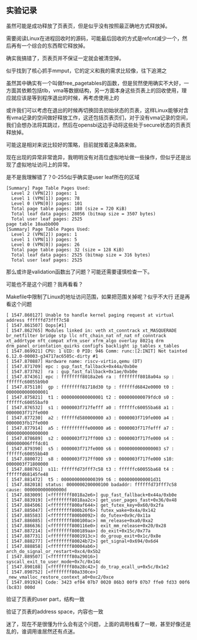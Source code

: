 ## 实验记录
虽然可能是成功释放了页表页，但是似乎没有按照最正确地方式释放掉。

需要阅读Linux在进程回收时的源码，可能最后回收的方式是refcnt减少一个，然后再有一个综合的东西帮它释放掉。

确实我搞错了，页表页并不保证一定就会被清空掉。

似乎找到了核心抓手mmput，它的定义和我的需求比较像，往下追溯之

虽然其中确实有一个叫做free_pagetables的函数，但是贸然使用确实不大好，一方面其依赖包括tlb，vma等数据结构，另一方面本身这些页表上的回收使用，理应就应该是等到程序退出的时候，再考虑使用上的

或许我们可以考虑在退出的时候再切换回去初始状态的页表，这样Linux能够对含有vma记录的空间做好释放工作，这还包括页表页们，对于没有vma记录的空间，我们会想办法将其跳过，然后在opensbi这边手动将这些处于secure状态的页表页释放掉。

可能这是相对来说比较好的策略，目前就按着这条路来做。

现在出现的异常非常诡异，我明明没有对高位虚拟地址做一些操作，但似乎还是出现了虚拟地址访问上的异常。

是不是我理解错了？0-255似乎确实是user leaf所在的区域
```
[Summary] Page Table Pages Used:
  Level 2 (VPN[2]) pages: 1
  Level 1 (VPN[1]) pages: 78
  Level 0 (VPN[0]) pages: 101
  Total page table pages: 180 (size = 720 KiB)
  Total leaf data pages: 28056 (bitmap size = 3507 bytes)
  Total user leaf pages: 2525
page table 10aabb000
[Summary] Page Table Pages Used:
  Level 2 (VPN[2]) pages: 1
  Level 1 (VPN[1]) pages: 5
  Level 0 (VPN[0]) pages: 26
  Total page table pages: 32 (size = 128 KiB)
  Total leaf data pages: 2525 (bitmap size = 316 bytes)
  Total user leaf pages: 2525
```
那么或许是validation函数出了问题？可能还需要谨慎检查一下。

可能也不是这个问题？我再看看？

Makefile中限制了Linux的地址访问范围，如果把范围关掉呢？似乎不大行
还是再看这个问题
```
[ 1547.860127] Unable to handle kernel paging request at virtual address ffffffd73fff7c58
[ 1547.861507] Oops[#1]          
[ 1547.862765] Modules linked in: veth xt_conntrack xt_MASQUERADE br_netfilter bridge stp llc nft_chain_nat nf_nat nf_conntrack xt_addrtype nft_compat xfrm_user xfrm_algo overlay 8021q drm drm_panel_orientation_quirks configfs backlight ip_tables x_tables
[ 1547.869921] CPU: 1 UID: 0 PID: 946 Comm: runc:[2:INIT] Not tainted 6.12.0-00003-g34717ac6505c-dirty #1
[ 1547.870887] Hardware name: riscv-virtio,qemu (DT)
[ 1547.871709] epc : gup_fast_fallback+0x44a/0xb0e
[ 1547.873782]  ra : gup_fast_fallback+0x1ae/0xb0e
[ 1547.874361] epc : ffffffff8018a2e6 ra : ffffffff8018a04a sp : ffffffc60055b9b0
[ 1547.875110]  gp : ffffffff81718d30 tp : ffffffd6842e0000 t0 : 0000000000000001
[ 1547.875821]  t1 : 0000000000000001 t2 : 000000000079fdc0 s0 : ffffffc60055baf0
[ 1547.876532]  s1 : 0000003f717fefff a0 : ffffffc60055ba68 a1 : 0000003f717fe000
[ 1547.877230]  a2 : ffffffd580000000 a3 : 0000003f719fe000 a4 : 0000003fb17fe000
[ 1547.877914]  a5 : ffffffffffe00000 a6 : 0000003f717fefff a7 : 0000000000000000
[ 1547.878689]  s2 : 0000003f717ff000 s3 : 0000003f717fe000 s4 : 000000006fffdc01
[ 1547.879390]  s5 : 0000003f717fe000 s6 : 0000000000000003 s7 : ffffffc60055bb40
[ 1547.880072]  s8 : 0000003f717ff000 s9 : 0000003f717fe000 s10: 0000003f71800000
[ 1547.880761]  s11: ffffffd73fff7c58 t3 : ffffffc60055ba68 t4 : ffffffd68145fe48
[ 1547.881472]  t5 : 0000000000000399 t6 : 0000000000001d31
[ 1547.882018] status: 0000000200000100 badaddr: ffffffd73fff7c58 cause: 000000000000000d
[ 1547.883009] [<ffffffff8018a2e6>] gup_fast_fallback+0x44a/0xb0e
[ 1547.883919] [<ffffffff8018aa2c>] get_user_pages_fast+0x36/0x48
[ 1547.884506] [<ffffffff800af644>] get_futex_key+0x60/0x2fa
[ 1547.885047] [<ffffffff800b26f6>] futex_wake+0x4a/0x142
[ 1547.885583] [<ffffffff800b0092>] do_futex+0x9c/0x11a
[ 1547.886085] [<ffffffff800100ac>] mm_release+0xa0/0xa2
[ 1547.886636] [<ffffffff800116e0>] exit_mm_release+0x20/0x28
[ 1547.887214] [<ffffffff800189aa>] do_exit+0x15c/0x77a
[ 1547.887731] [<ffffffff8001913c>] do_group_exit+0x1c/0x8e
[ 1547.888277] [<ffffffff80024b72>] get_signal+0x694/0x6d4
[ 1547.888858] [<ffffffff80004ab6>] arch_do_signal_or_restart+0xc4/0x5b2
[ 1547.889507] [<ffffffff80a29016>] syscall_exit_to_user_mode+0x7c/0x14c
[ 1547.890188] [<ffffffff80a28c42>] do_trap_ecall_u+0x5c/0x1e2
[ 1547.890752] [<ffffffff80a330ce>] _new_vmalloc_restore_context_a0+0xc2/0xce
[ 1547.891924] Code: 3423 ef04 07b7 0020 86b3 00f9 07b7 ffe0 fd33 00f6 (bc83) 000d
```
验证了页表的user part，结构一致

验证了页表的address space，内容也一致

迷了，现在不是很懂为什么会有这个问题，上面的调用栈看了一眼，甚至好像还是乱的，谁调用谁居然还有点迷。